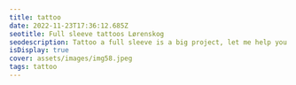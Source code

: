 ```yaml
--- 
title: tattoo 
date: 2022-11-23T17:36:12.685Z 
seotitle: Full sleeve tattoos Lørenskog 
seodescription: Tattoo a full sleeve is a big project, let me help you with the design and the process. Contact me for a free consultation. 
isDisplay: true 
cover: assets/images/img58.jpeg 
tags: tattoo 
--- 
```


